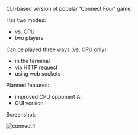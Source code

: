 CLI-based version of popular 'Connect Four' game.

Has two modes:
  - vs. CPU
  - two players

Can be played three ways (vs. CPU only):
  - in the terminal
  - via HTTP request
  - using web sockets

Planned features:
  - improved CPU opponent AI
  - GUI version

Screenshot:

![connect4](https://github.com/sgwrth/connect4/assets/32227964/16ecc94f-e8dd-4fe0-9f8d-56666b7615f6)
